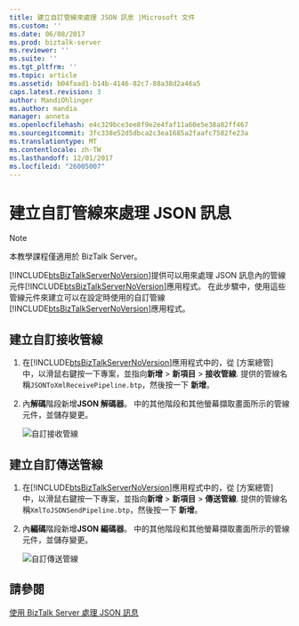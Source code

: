 ```yaml
---
title: 建立自訂管線來處理 JSON 訊息 |Microsoft 文件
ms.custom: ''
ms.date: 06/08/2017
ms.prod: biztalk-server
ms.reviewer: ''
ms.suite: ''
ms.tgt_pltfrm: ''
ms.topic: article
ms.assetid: b04faad1-b14b-4146-82c7-88a38d2a46a5
caps.latest.revision: 3
author: MandiOhlinger
ms.author: mandia
manager: anneta
ms.openlocfilehash: e4c329bce3ee8f9e2e4faf11a60e5e38a82ff467
ms.sourcegitcommit: 3fc338e52d5dbca2c3ea1685a2faafc7582fe23a
ms.translationtype: MT
ms.contentlocale: zh-TW
ms.lasthandoff: 12/01/2017
ms.locfileid: "26005007"
---
```

# <a name="create-custom-pipelines-to-process-json-messages"></a>建立自訂管線來處理 JSON 訊息
> [!NOTE]
>  本教學課程僅適用於 BizTalk Server。  
  
 [!INCLUDE[btsBizTalkServerNoVersion](../includes/btsbiztalkservernoversion-md.md)]提供可以用來處理 JSON 訊息內的管線元件[!INCLUDE[btsBizTalkServerNoVersion](../includes/btsbiztalkservernoversion-md.md)]應用程式。 在此步驟中，使用這些管線元件來建立可以在設定時使用的自訂管線[!INCLUDE[btsBizTalkServerNoVersion](../includes/btsbiztalkservernoversion-md.md)]應用程式。  
  
## <a name="create-a-custom-receive-pipeline"></a>建立自訂接收管線  
  
1.  在[!INCLUDE[btsBizTalkServerNoVersion](../includes/btsbiztalkservernoversion-md.md)]應用程式中的，從 [方案總管] 中，以滑鼠右鍵按一下專案，並指向**新增** > **新項目** > **接收管線**. 提供的管線名稱`JSONToXmlReceivePipeline.btp`，然後按一下 **新增**。  
  
2.  內**解碼**階段新增**JSON 解碼器**。 中的其他階段和其他螢幕擷取畫面所示的管線元件，並儲存變更。  
  
     ![自訂接收管線](../core/media/btsjson-receivepipeline.png "BTSJSON_ReceivePipeline")  
  
## <a name="create-a-custom-send-pipeline"></a>建立自訂傳送管線  
  
1.  在[!INCLUDE[btsBizTalkServerNoVersion](../includes/btsbiztalkservernoversion-md.md)]應用程式中的，從 [方案總管] 中，以滑鼠右鍵按一下專案，並指向**新增** > **新項目** > **傳送管線**. 提供的管線名稱`XmlToJSONSendPipeline.btp`，然後按一下 **新增**。  
  
2.  內**編碼**階段新增**JSON 編碼器**。 中的其他階段和其他螢幕擷取畫面所示的管線元件，並儲存變更。  
  
     ![自訂傳送管線](../core/media/btsjson-sendpipeline.png "BTSJSON_SendPipeline")  
  
## <a name="see-also"></a>請參閱  
 [使用 BizTalk Server 處理 JSON 訊息](../core/processing-json-messages-using-biztalk-server.md)